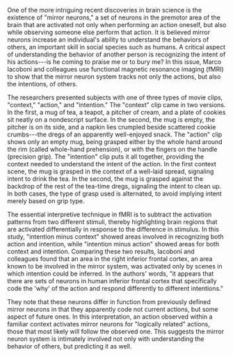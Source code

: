 One of the more intriguing recent discoveries in brain science is the
existence of "mirror neurons," a set of neurons in the premotor area of
the brain that are activated not only when performing an action oneself,
but also while observing someone else perform that action. It is
believed mirror neurons increase an individual\'s ability to understand
the behaviors of others, an important skill in social species such as
humans. A critical aspect of understanding the behavior of another
person is recognizing the intent of his actions---is he coming to praise
me or to bury me? In this issue, Marco Iacoboni and colleagues use
functional magnetic resonance imaging (fMRI) to show that the mirror
neuron system tracks not only the actions, but also the intentions, of
others.

The researchers presented subjects with one of three types of movie
clips, "context," "action," and "intention." The "context" clip came in
two versions. In the first, a mug of tea, a teapot, a pitcher of cream,
and a plate of cookies sit neatly on a nondescript surface. In the
second, the mug is empty, the pitcher is on its side, and a napkin lies
crumpled beside scattered cookie crumbs---the dregs of an apparently
well-enjoyed snack. The "action" clip shows only an empty mug, being
grasped either by the whole hand around the rim (called whole-hand
prehension), or with the fingers on the handle (precision grip). The
"intention" clip puts it all together, providing the context needed to
understand the intent of the action. In the first context scene, the mug
is grasped in the context of a well-laid spread, signaling intent to
drink the tea. In the second, the mug is grasped against the backdrop of
the rest of the tea-time dregs, signaling the intent to clean up. In
both cases, the type of grasp used is alternated, to avoid implying
intent merely based on grip type.

The essential interpretive technique in fMRI is to subtract the
activation patterns from two different stimuli, thereby highlighting
brain regions that are activated differentially in response to the
difference in stimulus. In this study, "intention minus context" showed
areas involved in recognizing both action and intention, while
"intention minus action" showed areas for both context and intention.
Comparing these two results, Iacoboni and colleagues found that an area
in the right inferior frontal cortex, an area known to be involved in
the mirror system, was activated only by scenes in which intention could
be inferred. In the authors\' words, "it appears that there are sets of
neurons in human inferior frontal cortex that specifically code the
'why' of the action and respond differently to different intentions."

They note that these neurons differ in function from previously defined
mirror neurons in that they apparently code not current actions, but
some aspect of future ones. In this interpretation, an action observed
within a familiar context activates mirror neurons for "logically
related" actions, those that most likely will follow the observed one.
This suggests the mirror neuron system is intimately involved not only
with understanding the behavior of others, but predicting it as well.
